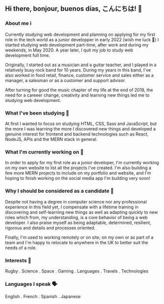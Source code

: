 ## Hi there, bonjour, buenos días, こんにちは! 👋

### About me ℹ️
Currently studying web development and planning on applying for my first role in the tech world as a junior developper in early 2022 (wish me luck 🤞) I started studying web development part-time, after work and during my weekends, in May 2020. A year later, I quit my job to study web development full time.

Originally, I started out as a musician and a guitar teacher, and I played in a relatively busy rock band for 10 years. During my years in this band, I've also worked in food retail, finance, customer service and sales either as a manager, a salesman or as a customer and support advisor.

After turning for good the music chapter of my life at the end of 2019, the need for a careeer change, creativity and learning new things led me to studying web development.

### What I've been studying 🌱
At first I wanted to focus on studying HTML, CSS, Sass and JavaScript, but the more I was learning the more I discovered new things and developed a genuine interest for frontend and backend technologies such as React, NodeJS, APIs and the MERN stack in general. 

### What I'm currently working on 🔨
In order to apply for my first role as a junior developer, I'm currently working on my own website to list all the projects I've created. I'm also building a few more MERN projects to include on my portfolio and website, and I'm hoping to finish working on the social media app I'm building very soon! 

### Why I should be considered as a candidate 🙂
Despite not having a degree in computer science nor any professional experience in this field yet, I compensate with a lifetime training in discovering and self-learning new things as well as adapting quickly to new roles which from, my understanding, is a core behavior of being a web developer. I also praise myself as being adaptable, determined, resilient, rigorous and details and processes oriented.

Finally, I'm used to working remotely or on site, on my own or as part of a team and I'm happy to relocate to anywhere in the UK to better suit the needs of a role.

### Interests 🧠
  Rugby
  . Science
  . Space
  . Gaming
  . Languages
  . Travels
  . Technologies
  
### Languages I speak 🗣️ 
  English
  . French
  . Spanish
  . Japanese
